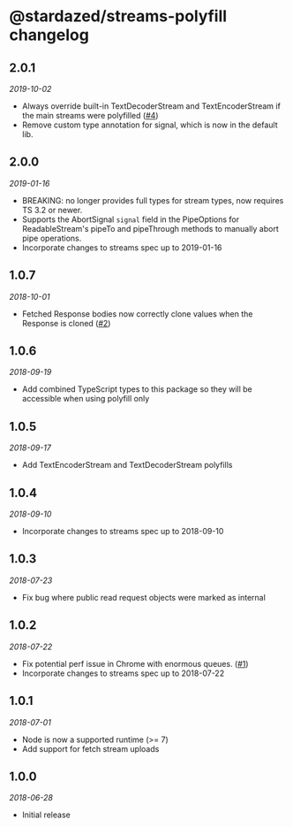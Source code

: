 # @stardazed/streams-polyfill changelog

## 2.0.1
_2019-10-02_
* Always override built-in TextDecoderStream and TextEncoderStream if the main streams were polyfilled ([#4](https://github.com/stardazed/sd-streams/issues/4))
* Remove custom type annotation for signal, which is now in the default lib.

## 2.0.0
_2019-01-16_
* BREAKING: no longer provides full types for stream types, now requires TS 3.2 or newer.
* Supports the AbortSignal `signal` field in the PipeOptions for ReadableStream's pipeTo and pipeThrough methods to manually
  abort pipe operations.
* Incorporate changes to streams spec up to 2019-01-16

## 1.0.7
_2018-10-01_
* Fetched Response bodies now correctly clone values when the Response is cloned ([#2](https://github.com/stardazed/sd-streams/issues/2))

## 1.0.6
_2018-09-19_
* Add combined TypeScript types to this package so they will be accessible when using polyfill only

## 1.0.5
_2018-09-17_
* Add TextEncoderStream and TextDecoderStream polyfills

## 1.0.4
_2018-09-10_
* Incorporate changes to streams spec up to 2018-09-10

## 1.0.3
_2018-07-23_
* Fix bug where public read request objects were marked as internal

## 1.0.2
_2018-07-22_
* Fix potential perf issue in Chrome with enormous queues. ([#1](https://github.com/stardazed/sd-streams/issues/1))
* Incorporate changes to streams spec up to 2018-07-22

## 1.0.1
_2018-07-01_
* Node is now a supported runtime (>= 7)
* Add support for fetch stream uploads

## 1.0.0
_2018-06-28_
* Initial release
